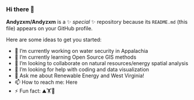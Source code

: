 ### Hi there 👋


**Andyzxm/Andyzxm** is a ✨ _special_ ✨ repository because its `README.md` (this file) appears on your GitHub profile.

Here are some ideas to get you started:

- 🔭 I’m currently working on water security in Appalachia
- 🌱 I’m currently learning Open Source GIS methods 
- 👯 I’m looking to collaborate on natural resources/energy spatial analysis 
- 🤔 I’m looking for help with coding and data visualization 
- 💬 Ask me about Renewable Energy and West Virginia!
- 📫 How to reach me: Here 
- ⚡ Fun fact: ⛰️🏋️🍲

